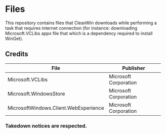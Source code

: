 # Files
This repository contains files that CleanWin downloads while performing a task that requires internet connection (for instance: downloading Microsoft.VCLibs appx file that which is a dependency required to install WinGet).

## Credits   

| File | Publisher | 
|--------------|--------|
| Microsoft.VCLibs | Microsoft Corporation |
| Microsoft.WindowsStore | Microsoft Corporation |
| MicrosoftWindows.Client.WebExperience | Microsoft Corporation |


### Takedown notices are respected.
